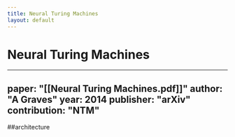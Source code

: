 ```yaml
---
title: Neural Turing Machines
layout: default
---
```


# Neural Turing Machines

---
paper: "[[Neural Turing Machines.pdf]]"
author: "A Graves"
year: 2014
publisher: "arXiv"
contribution: "NTM"
---
##architecture 